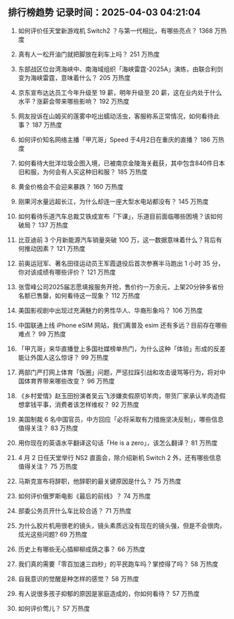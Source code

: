 
## 排行榜趋势 记录时间：2025-04-03 04:21:04
  
  1. 如何评价任天堂新游戏机 Switch2 ？与第一代相比，有哪些亮点？ 1368 万热度
    
  2. 真有人一松开油门就把脚放在刹车上吗？ 251 万热度
    
  3. 东部战区位台湾海峡中、南海域组织「海峡雷霆-2025A」演练，由联合利剑变为海峡雷霆，意味着什么？ 205 万热度
    
  4. 京东宣布达达员工今年升级至 19 薪，明年升级至 20 薪，这在业内处于什么水平？涨薪会带来哪些影响？ 192 万热度
    
  5. 网友投诉在山姆买的莲雾中吃出蠕动活虫，客服称系正常情况，如何看待此事？ 187 万热度
    
  6. 如何评价知名网络主播「甲亢哥」Speed 于4月2日在重庆的直播？ 186 万热度
    
  7. 如何看待大批洋垃圾企图入境，已被南京金陵海关截获，其中包含840件日本旧和服，为何会有人买这种旧和服？ 185 万热度
    
  8. 黄金价格会不会迎来暴跌？ 160 万热度
    
  9. 刚果河水量远超长江，为什么却连一座大型水电站都没有？ 145 万热度
    
  10. 如何看待乐道汽车总裁艾铁成宣布「下课」，乐道目前面临哪些困境？该如何破局？ 137 万热度
    
  11. 比亚迪前 3 个月新能源汽车销量突破 100 万，这一数据意味着什么？背后有何推动因素？ 121 万热度
    
  12. 前奥运冠军、著名田径运动员王军霞退役后首次参赛半马跑出 1 小时  35 分，你对该成绩有哪些评价？ 121 万热度
    
  13. 张雪峰公司2025届志愿填报服务开抢，售价约一万余元，上架20分钟多省份名额已售罄，如何看待这一现象？ 112 万热度
    
  14. 美国影视剧中出现过充满魅力的男性华人、华裔形象吗？ 106 万热度
    
  15. 中国联通上线 iPhone eSIM 网站，我们离普及 esim 还有多远？目前存在哪些难点？ 99 万热度
    
  16. 「甲亢哥」来华直播登上多国社媒榜单热门，为什么这种「体验」形成的反差能让外国人这么惊讶？ 99 万热度
    
  17. 两部门严打网上体育「饭圈」问题，严惩拉踩引战和攻击谩骂等行为，将对中国体育界带来哪些改变？ 96 万热度
    
  18. 《乡村爱情》赵玉田扮演者吴云飞涉嫌卖假原切羊肉，带货厂家承认羊肉造假想拿钱平事，消费者该怎样维权？ 92 万热度
    
  19. 美国制裁 6 名中国官员，中方回应「必将采取有力措施坚决反制」，哪些信息值得关注？ 83 万热度
    
  20. 用你现在的英语水平翻译这句话「He is a zero」，该怎么翻译？ 81 万热度
    
  21. 4 月 2 日任天堂举行 NS2 直面会，除介绍新机 Switch 2 外，还有哪些信息值得关注？ 75 万热度
    
  22. 马斯克宣布将辞职，他辞职的最关键原因是什么？ 75 万热度
    
  23. 如何评价俄罗斯电影《最后的前线》？ 74 万热度
    
  24. 部委公务员开什么车比较合适？ 71 万热度
    
  25. 为什么胶片机用很老的镜头，镜头素质远没有现在的镜头强，但是不会很肉，炫光这些问题? 69 万热度
    
  26. 历史上有哪些无心插柳柳成荫之事？ 66 万热度
    
  27. 我们真的需要「零百加速三四秒」的平民跑车吗？掌控得了吗？ 58 万热度
    
  28. 自我意识的觉醒是种怎样的感觉？ 58 万热度
    
  29. 有人说很多孩子抑郁的原因是家庭造成的，你如何看待？ 57 万热度
    
  30. 如何评价莺儿？ 57 万热度
    